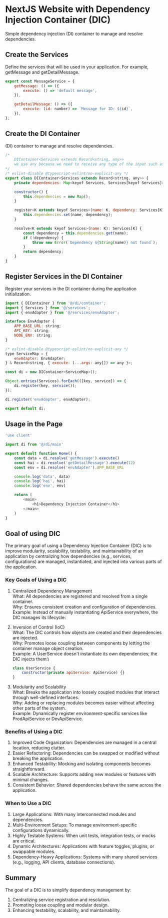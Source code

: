 # NextJS Website with Dependency Injection Container (DIC)

Simple dependency injection (DI) container to manage and resolve dependencies.

## Create the Services

Define the services that will be used in your application. For example, getMessage and getDetailMessage.

```javascript
export const MessageService = {
    getMessage: () => ({
        execute: () => 'default message',
    }),

    getDetailMessage: () => ({
        execute: (id: number) => `Message for ID: ${id}`,
    }),
};
```

## Create the DI Container

(DI) container to manage and resolve dependencies.

```javascript
/*
    DIContainer<Services extends Record<string, any>>
    we use any because we need to receive any type of the input such as array, object, string, etc.
*/
/* eslint-disable @typescript-eslint/no-explicit-any */
export class DIContainer<Services extends Record<string, any>> {
    private dependencies: Map<keyof Services, Services[keyof Services]>;

    constructor() {
        this.dependencies = new Map();
    }

    register<K extends keyof Services>(name: K, dependency: Services[K]) {
        this.dependencies.set(name, dependency);
    }

    resolve<K extends keyof Services>(name: K): Services[K] {
        const dependency = this.dependencies.get(name);
        if (!dependency) {
            throw new Error(`Dependency ${String(name)} not found`);
        }
        return dependency;
    }
}
```

## Register Services in the DI Container

Register your services in the DI container during the application initialization.

```javascript
import { DIContainer } from '@/di/container';
import { Services } from '@/services';
import { envAdapter } from '@/services/envAdapter';

interface EnvAdapter {
    APP_BASE_URL: string;
    API_KEY: string;
    NODE_ENV: string;
}

/* eslint-disable @typescript-eslint/no-explicit-any */
type ServiceMap = {
    envAdapter: EnvAdapter;
} & Record<string, { execute: (...args: any[]) => any }>;

const di = new DIContainer<ServiceMap>();

Object.entries(Services).forEach(([key, service]) => {
    di.register(key, service());
});

di.register('envAdapter', envAdapter);

export default di;
```

## Usage in the Page

```javascript
'use client'

import di from '@/di/main'

export default function Home() {
    const data = di.resolve('getMessage').execute()
    const hai = di.resolve('getDetailMessage').execute(12)
    const env = di.resolve('envAdapter').APP_BASE_URL

    console.log('data', data)
    console.log('hai', hai)
    console.log('env', env)

    return (
        <main>
            <h1>Dependency Injection Container</h1>
        </main>
    )
}
```

## Goal of using DIC

The primary goal of using a Dependency Injection Container (DIC) is to improve modularity, scalability, testability, and maintainability of an application by centralizing how dependencies (e.g., services, configurations) are managed, instantiated, and injected into various parts of the application.

### Key Goals of Using a DIC

1. Centralized Dependency Management\
   What: All dependencies are registered and resolved from a single container.\
   Why: Ensures consistent creation and configuration of dependencies.\
   Example: Instead of manually instantiating ApiService everywhere, the DIC manages its lifecycle:

2. Inversion of Control (IoC)\
   What: The DIC controls how objects are created and their dependencies are injected.\
   Why: Promotes loose coupling between components by letting the container manage object creation.\
   Example: A UserService doesn't instantiate its own dependencies; the DIC injects them:\
    ```javascript
    class UserService {
        constructor(private apiService: ApiService) {}
    }
    ```
3. Modularity and Scalability\
   What: Breaks the application into loosely coupled modules that interact through well-defined interfaces.\
   Why: Adding or replacing modules becomes easier without affecting other parts of the system.\
   Example: Dynamically register environment-specific services like ProdApiService or DevApiService.

### Benefits of Using a DIC

1. Improved Code Organization: Dependencies are managed in a central location, reducing clutter.
2. Easier Refactoring: Dependencies can be swapped or modified without breaking the application.
3. Enhanced Testability: Mocking and isolating components becomes straightforward.
4. Scalable Architecture: Supports adding new modules or features with minimal changes.
5. Consistent Behavior: Shared dependencies behave the same across the application.

### When to Use a DIC

1. Large Applications: With many interconnected modules and dependencies.
2. Multi-Environment Setups: To manage environment-specific configurations dynamically.
3. Highly Testable Systems: When unit tests, integration tests, or mocks are critical.
4. Dynamic Architectures: Applications with feature toggles, plugins, or swappable modules.
5. Dependency-Heavy Applications: Systems with many shared services (e.g., logging, API clients, database connections).

## Summary

The goal of a DIC is to simplify dependency management by:

1. Centralizing service registration and resolution.
2. Promoting loose coupling and modular design.
3. Enhancing testability, scalability, and maintainability.
